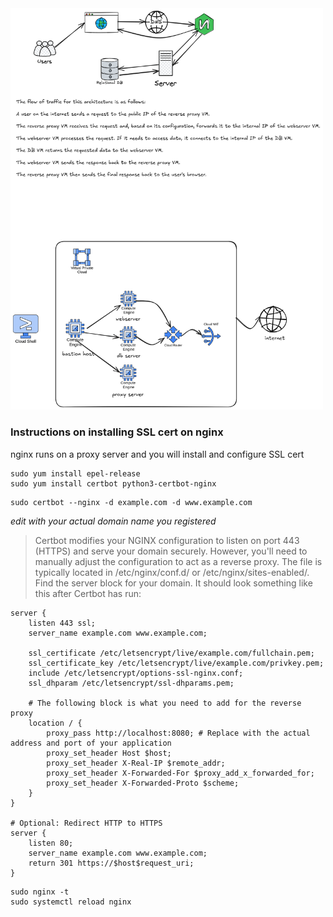 <img src="images/dig-1.png" alt="architecture diagram" width="500"/>

### Instructions on installing SSL cert on nginx
nginx runs on a proxy server and you will install and configure SSL cert

```
sudo yum install epel-release
sudo yum install certbot python3-certbot-nginx
```
```
sudo certbot --nginx -d example.com -d www.example.com
```
_edit with your actual domain name you registered_

>Certbot modifies your NGINX configuration to listen on port 443 (HTTPS) and serve your domain securely. However, you'll need to manually adjust the configuration to act as a reverse proxy.
>The file is typically located in /etc/nginx/conf.d/ or /etc/nginx/sites-enabled/. Find the server block for your domain. It should look something like this after Certbot has run:
```
server {
    listen 443 ssl;
    server_name example.com www.example.com;

    ssl_certificate /etc/letsencrypt/live/example.com/fullchain.pem;
    ssl_certificate_key /etc/letsencrypt/live/example.com/privkey.pem;
    include /etc/letsencrypt/options-ssl-nginx.conf;
    ssl_dhparam /etc/letsencrypt/ssl-dhparams.pem;

    # The following block is what you need to add for the reverse proxy
    location / {
        proxy_pass http://localhost:8080; # Replace with the actual address and port of your application
        proxy_set_header Host $host;
        proxy_set_header X-Real-IP $remote_addr;
        proxy_set_header X-Forwarded-For $proxy_add_x_forwarded_for;
        proxy_set_header X-Forwarded-Proto $scheme;
    }
}

# Optional: Redirect HTTP to HTTPS
server {
    listen 80;
    server_name example.com www.example.com;
    return 301 https://$host$request_uri;
}
```

```
sudo nginx -t
sudo systemctl reload nginx
```
